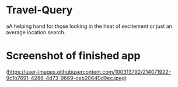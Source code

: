 # Travel-Query
aA helping hand for those looking in the heat of excitement or just an average location search.

# Screenshot of finished app 
(https://user-images.githubusercontent.com/100313792/214071922-9c1b7691-4286-4d73-9669-ceb20640d9ec.jpeg)

